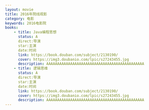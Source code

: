 ```yaml
---
layout: movie
title: 2016年院线观影
category: 电影
keywords: 2016电影院
books: 
    - title: Java编程思想
      status: A
      direct:导演
      star:主演
      date:时间
      link: https://book.douban.com/subject/2130190/  
      cover: https://img3.doubanio.com/lpic/s27243455.jpg
      description: AAAAAAAAAAAAAAAAAAAAAAAAAAAAAAAAAAAAAAAAAAAAA
    - title: 逻辑思维
      status: A
      direct:导演
      star:主演
      date:时间
      link: https://book.douban.com/subject/2130190/  
      cover: https://img3.doubanio.com/lpic/s27243455.jpg
      description: AAAAAAAAAAAAAAAAAAAAAAAAAAAAAAAAAAAAAAAAAAAAA
---
```





     
  